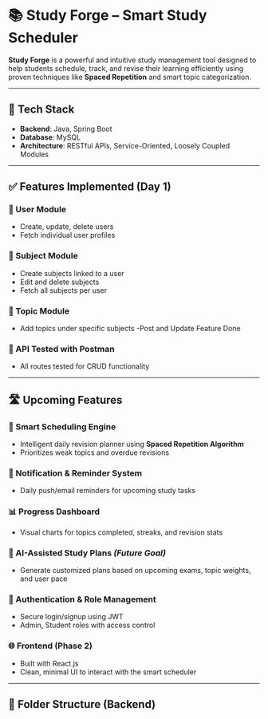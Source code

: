 # 📚 Study Forge – Smart Study Scheduler

**Study Forge** is a powerful and intuitive study management tool designed to help students schedule, track, and revise their learning efficiently using proven techniques like **Spaced Repetition** and smart topic categorization.

---

## 🚀 Tech Stack

- **Backend**: Java, Spring Boot
- **Database**: MySQL
- **Architecture**: RESTful APIs, Service-Oriented, Loosely Coupled Modules

---

## ✅ Features Implemented (Day 1)

### 🔹 User Module
- Create, update, delete users
- Fetch individual user profiles

### 🔹 Subject Module
- Create subjects linked to a user
- Edit and delete subjects
- Fetch all subjects per user

### 🔹 Topic Module
- Add topics under specific subjects
-Post and Update Feature Done

### 🧪 API Tested with Postman
- All routes tested for CRUD functionality

---

## 🛣️ Upcoming Features

### 📅 Smart Scheduling Engine
- Intelligent daily revision planner using **Spaced Repetition Algorithm**
- Prioritizes weak topics and overdue revisions

### 🔔 Notification & Reminder System
- Daily push/email reminders for upcoming study tasks

### 📊 Progress Dashboard
- Visual charts for topics completed, streaks, and revision stats

### 🧠 AI-Assisted Study Plans *(Future Goal)*
- Generate customized plans based on upcoming exams, topic weights, and user pace

### 🔐 Authentication & Role Management
- Secure login/signup using JWT
- Admin, Student roles with access control

### 🌐 Frontend (Phase 2)
- Built with React.js
- Clean, minimal UI to interact with the smart scheduler

---

## 📂 Folder Structure (Backend)

